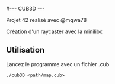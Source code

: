 #--- CUB3D ---

Projet 42 realisé avec @mqwa78

Création d'un raycaster avec la minilibx

## Utilisation

Lancez le programme avec un fichier .cub

`./cub3D <path/map.cub>`
